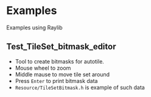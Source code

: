# Examples

Examples using Raylib

## Test_TileSet_bitmask_editor

- Tool to create bitmasks for autotile.
- Mouse wheel to zoom
- Middle mause to move tile set around
- Press `Enter` to print bitmask data
- `Resource/TileSetBitmask.h` is example of such data
